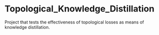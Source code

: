 # Topological_Knowledge_Distillation
Project that tests the effectiveness of topological losses as means of knowledge distillation.
